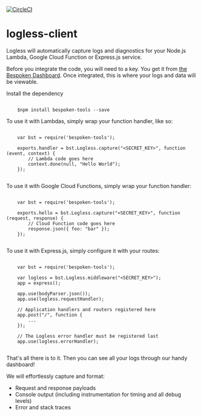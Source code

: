 [![CircleCI](https://circleci.com/gh/bespoken/logless-client/tree/master.svg?style=svg)](https://circleci.com/gh/bespoken/logless-client/tree/master)

# logless-client

Logless will automatically capture logs and diagnostics for your Node.js Lambda, Google Cloud Function or Express.js service.

Before you integrate the code, you will need to a key. You get it from [the Bespoken Dashboard](https://apps.bespoken.io/dashboard).
Once integrated, this is where your logs and data will be viewable.

Install the dependency

<pre><code>
    $npm install bespoken-tools --save
</code></pre>

To use it with Lambdas, simply wrap your function handler, like so:
<pre><code>
    var bst = require('bespoken-tools');

    exports.handler = bst.Logless.capture("&lt;SECRET_KEY&gt;", function (event, context) {
        // Lambda code goes here
        context.done(null, "Hello World");
    });

</code></pre>

To use it with Google Cloud Functions, simply wrap your function handler:
<pre><code>
    var bst = require('bespoken-tools');

    exports.hello = bst.Logless.capture("&lt;SECRET_KEY&gt;", function (request, response) {
        // Cloud Function code goes here
        response.json({ foo: "bar" });
    });

</code></pre>

To use it with Express.js, simply configure it with your routes:
<pre><code>
    var bst = require('bespoken-tools');

    var logless = bst.Logless.middleware("&lt;SECRET_KEY&gt;");
    app = express();

    app.use(bodyParser.json());
    app.use(logless.requestHandler);

    // Application handlers and routers registered here
    app.post("/", function {
        ...
    });

    // The Logless error handler must be registered last
    app.use(logless.errorHandler);

</code></pre>

That's all there is to it. Then you can see all your logs through our handy dashboard!

We will effortlessly capture and format:
<ul>
    <li>Request and response payloads
    <li>Console output (including instrumentation for timing and all debug levels)
    <li>Error and stack traces
</ul>